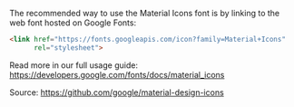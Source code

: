 The recommended way to use the Material Icons font is by linking to the web font hosted on Google Fonts:

```html
<link href="https://fonts.googleapis.com/icon?family=Material+Icons"
      rel="stylesheet">
```

Read more in our full usage guide:
https://developers.google.com/fonts/docs/material_icons

Source:
https://github.com/google/material-design-icons
